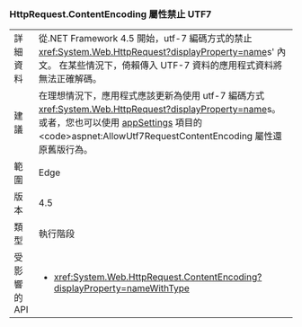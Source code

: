 ### <a name="httprequestcontentencoding-property-prohibits-utf7"></a>HttpRequest.ContentEncoding 屬性禁止 UTF7

|   |   |
|---|---|
|詳細資料|從.NET Framework 4.5 開始，utf-7 編碼方式的禁止<xref:System.Web.HttpRequest?displayProperty=name>s' 內文。 在某些情況下，倚賴傳入 UTF-7 資料的應用程式資料將無法正確解碼。|
|建議|在理想情況下，應用程式應該更新為使用 utf-7 編碼方式<xref:System.Web.HttpRequest?displayProperty=name>s。 或者，您也可以使用 [appSettings](https://msdn.microsoft.com/library/hh975440(v=vs.110).aspx) 項目的 <code>aspnet:AllowUtf7RequestContentEncoding</code> 屬性還原舊版行為。|
|範圍|Edge|
|版本|4.5|
|類型|執行階段|
|受影響的 API|<ul><li><xref:System.Web.HttpRequest.ContentEncoding?displayProperty=nameWithType></li></ul>|

